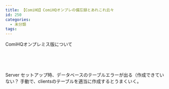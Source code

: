 ```yaml
---
title: 【ComiHQ】ComiHQオンプレの備忘録とあれこれ云々
id: 250
categories:
  - 未分類
tags:
---
```


ComiHQオンプレミス版について

&nbsp;

&nbsp;

Server
セットアップ時、データベースのテーブルエラーが出る（作成できていない？
手動で、clientsのテーブルを適当に作成するとうまくいく。